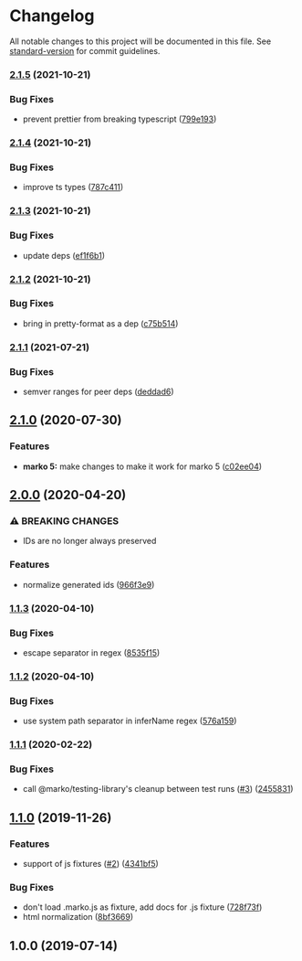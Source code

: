 # Changelog

All notable changes to this project will be documented in this file. See [standard-version](https://github.com/conventional-changelog/standard-version) for commit guidelines.

### [2.1.5](https://github.com/marko-js/fixture-snapshots/compare/v2.1.4...v2.1.5) (2021-10-21)


### Bug Fixes

* prevent prettier from breaking typescript ([799e193](https://github.com/marko-js/fixture-snapshots/commit/799e1931ecdc4d633a006b140a248a234feb8a7e))

### [2.1.4](https://github.com/marko-js/fixture-snapshots/compare/v2.1.3...v2.1.4) (2021-10-21)


### Bug Fixes

* improve ts types ([787c411](https://github.com/marko-js/fixture-snapshots/commit/787c4112c887cbca391bf4c344be9683d2bfb636))

### [2.1.3](https://github.com/marko-js/fixture-snapshots/compare/v2.1.2...v2.1.3) (2021-10-21)


### Bug Fixes

* update deps ([ef1f6b1](https://github.com/marko-js/fixture-snapshots/commit/ef1f6b11fc387ae0773d70343508826a559a36ef))

### [2.1.2](https://github.com/marko-js/fixture-snapshots/compare/v2.1.1...v2.1.2) (2021-10-21)


### Bug Fixes

* bring in pretty-format as a dep ([c75b514](https://github.com/marko-js/fixture-snapshots/commit/c75b5140dd1743295d445bad4f5c938e352f7dea))

### [2.1.1](https://github.com/marko-js/fixture-snapshots/compare/v2.1.0...v2.1.1) (2021-07-21)


### Bug Fixes

* semver ranges for peer deps ([deddad6](https://github.com/marko-js/fixture-snapshots/commit/deddad6c6c8683d4a009cb4701682c51add70ead))

## [2.1.0](https://github.com/marko-js/fixture-snapshots/compare/v2.0.0...v2.1.0) (2020-07-30)


### Features

* **marko 5:** make changes to make it work for marko 5 ([c02ee04](https://github.com/marko-js/fixture-snapshots/commit/c02ee0405e86f9e8a5a17a8255d9314160740bfb))

## [2.0.0](https://github.com/marko-js/fixture-snapshots/compare/v1.1.3...v2.0.0) (2020-04-20)


### ⚠ BREAKING CHANGES

* IDs are no longer always preserved

### Features

* normalize generated ids ([966f3e9](https://github.com/marko-js/fixture-snapshots/commit/966f3e952437ff962dbf570abbe3391926356d67))

### [1.1.3](https://github.com/marko-js/fixture-snapshots/compare/v1.1.2...v1.1.3) (2020-04-10)


### Bug Fixes

* escape separator in regex ([8535f15](https://github.com/marko-js/fixture-snapshots/commit/8535f152082f1e6e27a7c0fa63833f826cf64d92))

### [1.1.2](https://github.com/marko-js/fixture-snapshots/compare/v1.1.1...v1.1.2) (2020-04-10)


### Bug Fixes

* use system path separator in inferName regex ([576a159](https://github.com/marko-js/fixture-snapshots/commit/576a159c7f98ee142da41c0651a31e041be386af))

### [1.1.1](https://github.com/marko-js/fixture-snapshots/compare/v1.1.0...v1.1.1) (2020-02-22)


### Bug Fixes

* call @marko/testing-library's cleanup between test runs ([#3](https://github.com/marko-js/fixture-snapshots/issues/3)) ([2455831](https://github.com/marko-js/fixture-snapshots/commit/2455831f5f62dcd88025ab8e814ca77333920e01))

## [1.1.0](https://github.com/marko-js/fixture-snapshots/compare/v1.0.0...v1.1.0) (2019-11-26)


### Features

* support of js fixtures ([#2](https://github.com/marko-js/fixture-snapshots/issues/2)) ([4341bf5](https://github.com/marko-js/fixture-snapshots/commit/4341bf5eba07cee80ef1dcf3a1bc33b90c2d3601))


### Bug Fixes

* don't load .marko.js as fixture, add docs for .js fixture ([728f73f](https://github.com/marko-js/fixture-snapshots/commit/728f73f8fa7b2ed4c841550a08909511d8116ec2))
* html normalization ([8bf3669](https://github.com/marko-js/fixture-snapshots/commit/8bf3669c4edc175c9912543f10ddb9113807f395))

## 1.0.0 (2019-07-14)

